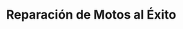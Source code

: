 ---
title: "Reparación de Motos al Éxito"
url: /san-miguel/reparacion-de-motos-al-exito-avenida-jose-simeon-canas-sur/
shop: reparación de automóviles
---